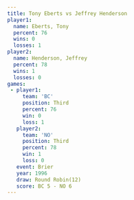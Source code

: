 ```yaml
---
title: Tony Eberts vs Jeffrey Henderson
player1:                  
  name: Eberts, Tony      
  percent: 76             
  wins: 0                 
  losses: 1               
player2:                  
  name: Henderson, Jeffrey
  percent: 78             
  wins: 1                 
  losses: 0               
games:
 - player1:         
     team: 'BC'     
     position: Third
     percent: 76    
     win: 0         
     loss: 1        
   player2:         
     team: 'NO'     
     position: Third
     percent: 78    
     win: 1         
     loss: 0        
   event: Brier         
   year: 1996           
   draw: Round Robin(12)
   score: BC 5 - NO 6   
---
```


